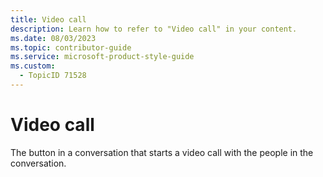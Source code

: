 ```yaml
---
title: Video call
description: Learn how to refer to "Video call" in your content.
ms.date: 08/03/2023
ms.topic: contributor-guide
ms.service: microsoft-product-style-guide
ms.custom:
  - TopicID 71528
---
```



# Video call

The button in a conversation that starts a video call with the people in the conversation.

